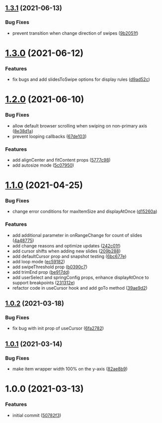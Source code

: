 ## [1.3.1](https://github.com/demidyuk/recycling-react-carousel/compare/v1.3.0...v1.3.1) (2021-06-13)


### Bug Fixes

* prevent transition when change direction of swipes ([9b2051f](https://github.com/demidyuk/recycling-react-carousel/commit/9b2051f5f75edd414698b7a85f65a82fc8fc3024))

# [1.3.0](https://github.com/demidyuk/recycling-react-carousel/compare/v1.2.0...v1.3.0) (2021-06-12)


### Features

* fix bugs and add slidesToSwipe options for display rules ([d9ad52c](https://github.com/demidyuk/recycling-react-carousel/commit/d9ad52ce14aba3394238f70b4e8001564c048d5f))

# [1.2.0](https://github.com/demidyuk/recycling-react-carousel/compare/v1.1.0...v1.2.0) (2021-06-10)


### Bug Fixes

* allow default browser scrolling when swiping on non-primary axis ([8e38d1a](https://github.com/demidyuk/recycling-react-carousel/commit/8e38d1a87b71604a59cd626fa6ba166680afa147))
* prevent looping callbacks ([67de103](https://github.com/demidyuk/recycling-react-carousel/commit/67de103df4ce1adb4fa1aef4e894d62b86550949))


### Features

* add alignCenter and fitContent props ([5777c98](https://github.com/demidyuk/recycling-react-carousel/commit/5777c98da7eaabb0b103ea8acbe62e210c24dac5))
* add autosize mode ([5c07950](https://github.com/demidyuk/recycling-react-carousel/commit/5c079501f2af0a5dfd68727fde3dda718faec042))

# [1.1.0](https://github.com/demidyuk/recycling-react-carousel/compare/v1.0.2...v1.1.0) (2021-04-25)


### Bug Fixes

* change error conditions for maxItemSize and displayAtOnce ([d15260a](https://github.com/demidyuk/recycling-react-carousel/commit/d15260a3caa3c7d676c627f9a408290f04858dd8))


### Features

* add additional parameter in onRangeChange for count of slides ([4a48775](https://github.com/demidyuk/recycling-react-carousel/commit/4a487756d34c234e078e154c46220cd82723663e))
* add change reasons and optimize updates ([242c01f](https://github.com/demidyuk/recycling-react-carousel/commit/242c01fb78ba74aeaad69ffc583397bfeccc93f8))
* add cursor shifts when adding new slides ([209b288](https://github.com/demidyuk/recycling-react-carousel/commit/209b28892d824cc78d92420fd51b97fbb3068b13))
* add defaultCursor prop and snapshot testing ([6bc677e](https://github.com/demidyuk/recycling-react-carousel/commit/6bc677e63f1f9afe07b4cbf9a725a97e09b56dc8))
* add loop mode ([ec59182](https://github.com/demidyuk/recycling-react-carousel/commit/ec59182ab1e151e7966c42ba40ed3cfb84c22d08))
* add swipeThreshold prop ([b0390c7](https://github.com/demidyuk/recycling-react-carousel/commit/b0390c70ef17c3075872e7ca141f8adf656ba239))
* add trimEnd prop ([be917dd](https://github.com/demidyuk/recycling-react-carousel/commit/be917dd812cb9d400b6c849fe703635e23093fef))
* add userSelect and springConfig props, enhance displayAtOnce to support breakpoints ([231312e](https://github.com/demidyuk/recycling-react-carousel/commit/231312e375afd8693b5ee44921c49b3d709a7643))
* refactor code in useCursor hook and add  goTo method ([39ae9d2](https://github.com/demidyuk/recycling-react-carousel/commit/39ae9d28217ee6144b636c18bf405a62e38caa24))

## [1.0.2](https://github.com/demidyuk/recycling-react-carousel/compare/v1.0.1...v1.0.2) (2021-03-18)


### Bug Fixes

* fix bug with init prop of useCursor ([6fa2782](https://github.com/demidyuk/recycling-react-carousel/commit/6fa2782f0ef28cfdbcf7da6cc81b67db67ffeaab))

## [1.0.1](https://github.com/demidyuk/recycling-react-carousel/compare/v1.0.0...v1.0.1) (2021-03-14)


### Bug Fixes

* make item wrapper width 100% on the y-axis ([82ae8b9](https://github.com/demidyuk/recycling-react-carousel/commit/82ae8b915609aef1c912e374d9a3befa37c1e18a))

# 1.0.0 (2021-03-13)


### Features

* initial commit ([50782f3](https://github.com/demidyuk/recycling-react-carousel/commit/50782f34e489d90d08b61adc5004f3c3822ac8a2))
